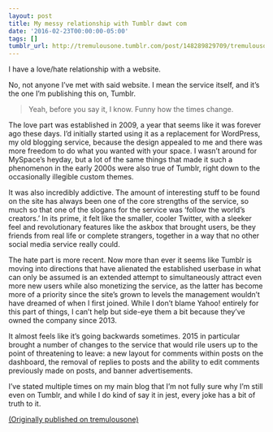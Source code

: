 ```yaml
---
layout: post
title: My messy relationship with Tumblr dawt com
date: '2016-02-23T00:00:00-05:00'
tags: []
tumblr_url: http://tremulousone.tumblr.com/post/148289829709/tremulousone-i-have-a-lovehate-relationship
---
```

I have a love/hate relationship with a website.
 
No, not anyone I’ve met with said website. I mean the service itself, and it’s the one I’m publishing this on, Tumblr.

> Yeah, before you say it, I know. Funny how the times change.

The love part was established in 2009, a year that seems like it was forever ago these days. I’d initially started using it as a replacement for WordPress, my old blogging service, because the design appealed to me and there was more freedom to do what you wanted with your space. I wasn’t around for MySpace’s heyday, but a lot of the same things that made it such a phenomenon in the early 2000s were also true of Tumblr, right down to the occasionally illegible custom themes.

It was also incredibly addictive. The amount of interesting stuff to be found on the site has always been one of the core strengths of the service, so much so that one of the slogans for the service was ‘follow the world’s creators.’ In its prime, it felt like the smaller, cooler Twitter, with a sleeker feel and revolutionary features like the askbox that brought users, be they friends from real life or complete strangers, together in a way that no other social media service really could.

The hate part is more recent. Now more than ever it seems like Tumblr is moving into directions that have alienated the established userbase in what can only be assumed is an extended attempt to simultaneously attract even more new users while also monetizing the service, as the latter has become more of a priority since the site’s grown to levels the management wouldn’t have dreamed of when I first joined. While I don’t blame Yahoo! entirely for this part of things, I can’t help but side-eye them a bit because they’ve owned the company since 2013.

It almost feels like it’s going backwards sometimes. 2015 in particular brought a number of changes to the service that would rile users up to the point of threatening to leave: a new layout for comments within posts on the dashboard, the removal of replies to posts and the ability to edit comments previously made on posts, and banner advertisements.

I’ve stated multiple times on my main blog that I’m not fully sure why I’m still even on Tumblr, and while I do kind of say it in jest, every joke has a bit of truth to it.

[(Originally published on tremulousone)](http://tremulousone.tumblr.com/post/139833396118)

